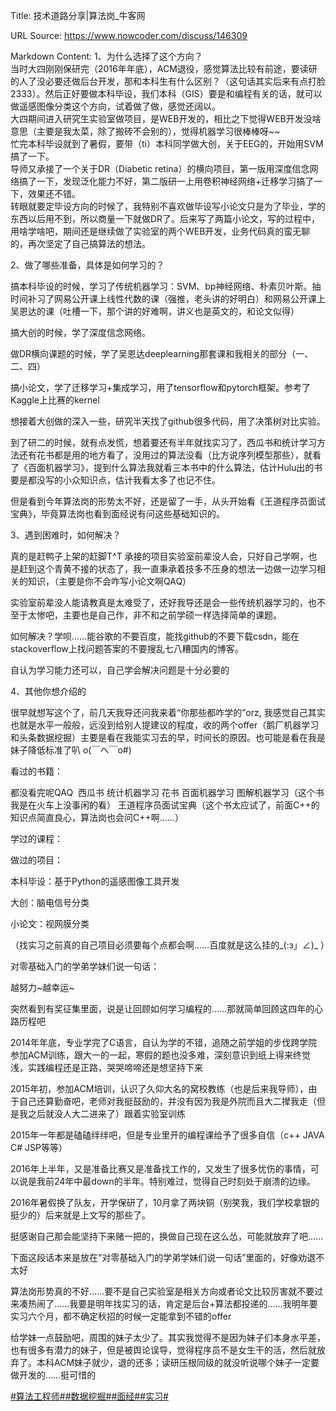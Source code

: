 Title: 技术道路分享|算法岗_牛客网

URL Source: https://www.nowcoder.com/discuss/146309

Markdown Content:
1、为什么选择了这个方向？  
当时大四刚刚保研完（2016年年底），ACM退役，感觉算法比较有前途，要读研的人了没必要还做后台开发，那和本科生有什么区别？（这句话其实后来有点打脸2333）。然后正好要做本科毕设，我们本科（GIS）要是和编程有关的话，就可以做遥感图像分类这个方向，试着做了做，感觉还阔以。  
大四期间进入研究生实验室做项目，是WEB开发的，相比之下觉得WEB开发没啥意思（主要是我太菜，除了搬砖不会别的），觉得机器学习很棒棒呀~~  
忙完本科毕设就到了暑假，要带（ti）本科同学做大创，关于EEG的，开始用SVM搞了一下。  
导师又承接了一个关于DR（Diabetic retina）的横向项目，第一版用深度信念网络搞了一下，发现泛化能力不好，第二版研一上用卷积神经网络+迁移学习搞了一下，效果还不错。  
转眼就要定毕设方向的时候了，我特别不喜欢做毕设写小论文只是为了毕业，学的东西以后用不到，所以商量一下就做DR了。后来写了两篇小论文，写的过程中，用啥学啥吧，期间还是继续做了实验室的两个WEB开发，业务代码真的蛮无聊的，再次坚定了自己搞算法的想法。

2、做了哪些准备，具体是如何学习的？

搞本科毕设的时候，学习了传统机器学习：SVM、bp神经网络、朴素贝叶斯。抽时间补习了网易公开课上线性代数的课（强推，老头讲的好明白）和网易公开课上吴恩达的课（吐槽一下，那个讲的好难啊，讲义也是英文的，和论文似得）

搞大创的时候，学了深度信念网络。

做DR横向课题的时候，学了吴恩达deeplearning那套课和我相关的部分（一、二、四）

搞小论文，学了迁移学习+集成学习，用了tensorflow和pytorch框架。参考了Kaggle上比赛的kernel

想接着大创做的深入一些，研究半天找了github很多代码，用了决策树对比实验。

到了研二的时候，就有点发慌，想着要还有半年就找实习了，西瓜书和统计学习方法还有花书都是用的地方看了，没用过的算法没看（比方说序列模型那些），就看了《百面机器学习》，提到什么算法我就看三本书中的什么算法，估计Hulu出的书要是都没写的小众知识点，估计我看太多了也记不住。

但是看到今年算法岗的形势太不好，还是留了一手，从头开始看《王道程序员面试宝典》，毕竟算法岗也看到面经说有问这些基础知识的。

3、遇到困难时，如何解决？

真的是赶鸭子上架的赶脚T^T 承接的项目实验室前辈没人会，只好自己学啊，也是赶到这个青黄不接的状态了，我一直秉承着技多不压身的想法一边做一边学习相关的知识，（主要是你不会咋写小论文啊QAQ）

实验室前辈没人能请教真是太难受了，还好我导还是会一些传统机器学习的，也不至于太惨吧，主要也是自己作，非不和之前学硕一样选择简单的课题。

如何解决？学呗……能谷歌的不要百度，能找github的不要下载csdn，能在stackoverflow上找问题答案的不要搜乱七八糟国内的博客。

自认为学习能力还可以，自己学会解决问题是十分必要的

4、其他你想介绍的

很早就想写这个了，前几天我导还问我来着“你那些都咋学的”orz, 我感觉自己其实也就是水平一般般，远没到给别人提建议的程度，收的两个offer（鹅厂机器学习和头条数据挖掘）主要是看在我能实习去的早，时间长的原因。也可能是看在我是妹子降低标准了叭 o(￣ヘ￣o#)

看过的书籍：

都没看完呢QAQ  西瓜书 统计机器学习 花书 百面机器学习 图解机器学习（这个书我是在火车上没事闲的看） 王道程序员面试宝典（这个书太应试了，前面C++的知识点简直良心，算法岗也会问C++啊……）

学过的课程：

做过的项目：

本科毕设：基于Python的遥感图像工具开发

大创：脑电信号分类

小论文：视网膜分类

（找实习之前真的自己项目必须要每个点都会啊……百度就是这么挂的\_(:з」∠)\_ ）

对零基础入门的学弟学妹们说一句话：

越努力~越幸运~

突然看到有奖征集里面，说是让回顾如何学习编程的……那就简单回顾这四年的心路历程吧

2014年年底，专业学完了C语言，自认为学的不错，追随之前学姐的步伐跨学院参加ACM训练，跟大一的一起，寒假的题也没多难，深刻意识到纸上得来终觉浅，实践编程还是正路，哭哭啼啼还是想坚持下来

2015年初，参加ACM培训，认识了久仰大名的窝校教练（也是后来我导师），由于自己还算勤奋吧，老师对我挺鼓励的，并没有因为我是外院而且大二撵我走（但是我之后就没人大二进来了）跟着实验室训练

2015年一年都是磕磕绊绊吧，但是专业里开的编程课给予了很多自信（c++ JAVA C# JSP等等）

2016年上半年，又是准备比赛又是准备找工作的，又发生了很多忧伤的事情，可以说是我前24年中最down的半年。特别难过，觉得自己时刻处于崩溃的边缘。

2016年暑假换了队友，开学保研了，10月拿了两块铜（别笑我，我们学校拿银的挺少的）后来就是上文写的那些了。

挺感谢自己那会能坚持下来赌一把的，换做自己现在这么怂，可能就放弃了吧……

下面这段话本来是放在“对零基础入门的学弟学妹们说一句话”里面的，好像劝退不太好

算法岗形势真的不好……要不是自己实验室是相关方向或者论文比较厉害就不要过来凑热闹了……我要是明年找实习的话，肯定是后台+算法都投递的……我明年要实习六个月，都不确定秋招的时候一定能拿到不错的offer

给学妹一点鼓励吧，周围的妹子太少了。其实我觉得不是因为妹子们本身水平差，也有很多有潜力的妹子，但是被舆论误导，觉得程序员不是女生干的活，然后就放弃了。本科ACM妹子就少，退的还多；读研压根同级的就没听说哪个妹子一定要做开发的……挺可惜的

[#算法工程师#](https://www.nowcoder.com/creation/subject/146d543971d045ba84b4b8a4dd573fff)[#数据挖掘#](https://www.nowcoder.com/creation/subject/aee6f6649e144423893b957bd378c431)[#面经#](https://www.nowcoder.com/creation/subject/928d551be73f40db82c0ed83286c8783)[#实习#](https://www.nowcoder.com/creation/subject/7ed2b413c8e64f9da9e460af91f577de)
